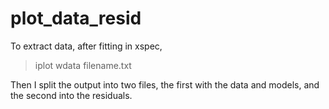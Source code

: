 # plot_data_resid
To extract data, after fitting in xspec, 
>iplot
>wdata filename.txt

Then I split the output into two files, the first with the data and models, and the second into the residuals. 

